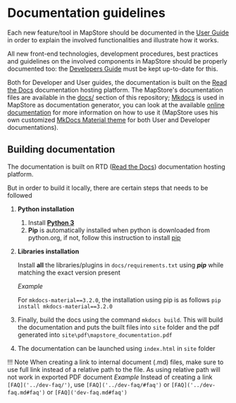 # Documentation guidelines

Each new feature/tool in MapStore should be documented in the [User Guide](https://mapstore.readthedocs.io/en/latest/user-guide/home-page/) in order to explain the involved functionalities and illustrate how it works.

All new front-end technologies, development procedures, best practices and guidelines on the involved components in MapStore should be properly documented too: the [Developers Guide](https://mapstore.readthedocs.io/en/latest/developer-guide/) must be kept up-to-date for this.

Both for Developer and User guides, the documentation is built on the [Read the Docs](https://docs.readthedocs.io/en/latest/index.html#) documentation hosting platform. The MapStore's documentation files are available in the [docs/](https://github.com/geosolutions-it/MapStore2/tree/master/docs) section of this repository; [Mkdocs](https://docs.readthedocs.io/en/latest/intro/getting-started-with-mkdocs.html) is used in MapStore as documentation generator, you can look at the available [online documentation](https://docs.readthedocs.io/en/latest/intro/getting-started-with-mkdocs.html#getting-started-with-mkdocs) for more information on how to use it (MapStore uses his own customized [MkDocs Material theme](https://squidfunk.github.io/mkdocs-material/) for both User and Developer documentations).

## Building documentation

The documentation is built on RTD ([Read the Docs](https://docs.readthedocs.io/en/latest/index.html#)) documentation hosting platform. 

But in order to build it locally, there are certain steps that needs to be followed

1. **Python installation**
   1. Install [**Python 3**](https://www.python.org/downloads/)
   2. **Pip** is automatically installed when python is downloaded from python.org, if not, follow this instruction to install [pip](https://pip.pypa.io/en/stable/installation/)

2. **Libraries installation**

    Install **all** the libraries/plugins in `docs/requirements.txt` using **_pip_** while matching the exact version present

    *Example*

    For `mkdocs-material==3.2.0`, the installation using pip is as follows `pip install mkdocs-material==3.2.0`

3. Finally, build the docs using the command `mkdocs build`. This will build the documentation and puts the built files into `site` folder and the pdf generated into `site\pdf\mapstore_documentation.pdf`
4. The documentation can be launched using `index.html` in `site` folder

!!! Note
    When creating a link to internal document (.md) files, make sure to use full link instead of a relative path to the file. As using relative path will not work in exported PDF document
    *Example*
    Instead of creating a link `[FAQ]('../dev-faq/')`, use `[FAQ]('../dev-faq/#faq')` or `[FAQ]('../dev-faq.md#faq')` or `[FAQ]('dev-faq.md#faq')`
